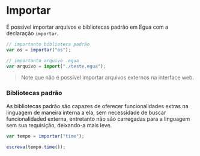 # Importar

É possível importar arquivos e bibliotecas padrão em Egua com a declaração `importar`.

```js
// importanto biblioteca padrão
var os = importar("os");

// importanto arquivo .egua
var arquivo = import("./teste.egua");
```

> Note que não é possível importar arquivos externos na interface web.

### Bibliotecas padrão

As bibliotecas padrão são capazes de oferecer funcionalidades extras na linguagem de maneira interna a ela, sem necessidade de buscar funcionalidaded externa, entretanto não são carregadas para a linguagem sem sua requisição, deixando-a mais leve.

```javascript
var tempo = importar("time");

escreva(tempo.time());
```
